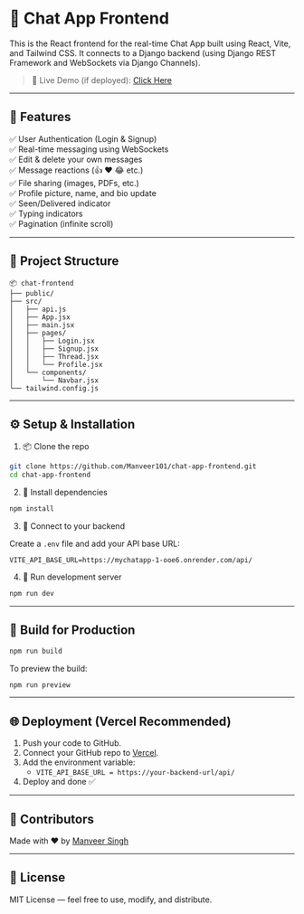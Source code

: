 
# 💬 Chat App Frontend

This is the React frontend for the real-time Chat App built using React, Vite, and Tailwind CSS. It connects to a Django backend (using Django REST Framework and WebSockets via Django Channels).

> 🚀 Live Demo (if deployed): [Click Here](https://chat-app-frontend-coral-zeta.vercel.app/)

---

## 🔧 Features

✅ User Authentication (Login & Signup)  
✅ Real-time messaging using WebSockets  
✅ Edit & delete your own messages  
✅ Message reactions (👍 ❤️ 😂 etc.)  
✅ File sharing (images, PDFs, etc.)  
✅ Profile picture, name, and bio update  
✅ Seen/Delivered indicator  
✅ Typing indicators  
✅ Pagination (infinite scroll)  

---

## 📁 Project Structure

```
📦 chat-frontend
├── public/
├── src/
│   ├── api.js
│   ├── App.jsx
│   ├── main.jsx
│   ├── pages/
│   │   ├── Login.jsx
│   │   ├── Signup.jsx
│   │   ├── Thread.jsx
│   │   └── Profile.jsx
│   └── components/
│       └── Navbar.jsx
└── tailwind.config.js
```

---

## ⚙️ Setup & Installation

1. 📦 Clone the repo

```bash
git clone https://github.com/Manveer101/chat-app-frontend.git
cd chat-app-frontend
```

2. 📁 Install dependencies

```bash
npm install
```

3. 🔗 Connect to your backend

Create a `.env` file and add your API base URL:

```env
VITE_API_BASE_URL=https://mychatapp-1-ooe6.onrender.com/api/
```

4. 🧪 Run development server

```bash
npm run dev
```

---

## 🚀 Build for Production

```bash
npm run build
```

To preview the build:

```bash
npm run preview
```

---

## 🌐 Deployment (Vercel Recommended)

1. Push your code to GitHub.
2. Connect your GitHub repo to [Vercel](https://vercel.com/).
3. Add the environment variable:
   - `VITE_API_BASE_URL = https://your-backend-url/api/`
4. Deploy and done ✅

---

## 🙌 Contributors

Made with ❤️ by [Manveer Singh](https://github.com/manveer11011)

---

## 📄 License

MIT License — feel free to use, modify, and distribute.
